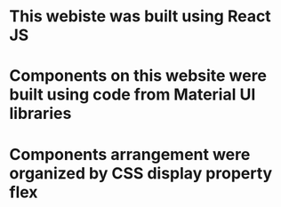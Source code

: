 # This webiste was built using React JS
# Components on this website were built using code from Material UI libraries
# Components arrangement were organized by CSS display property flex
